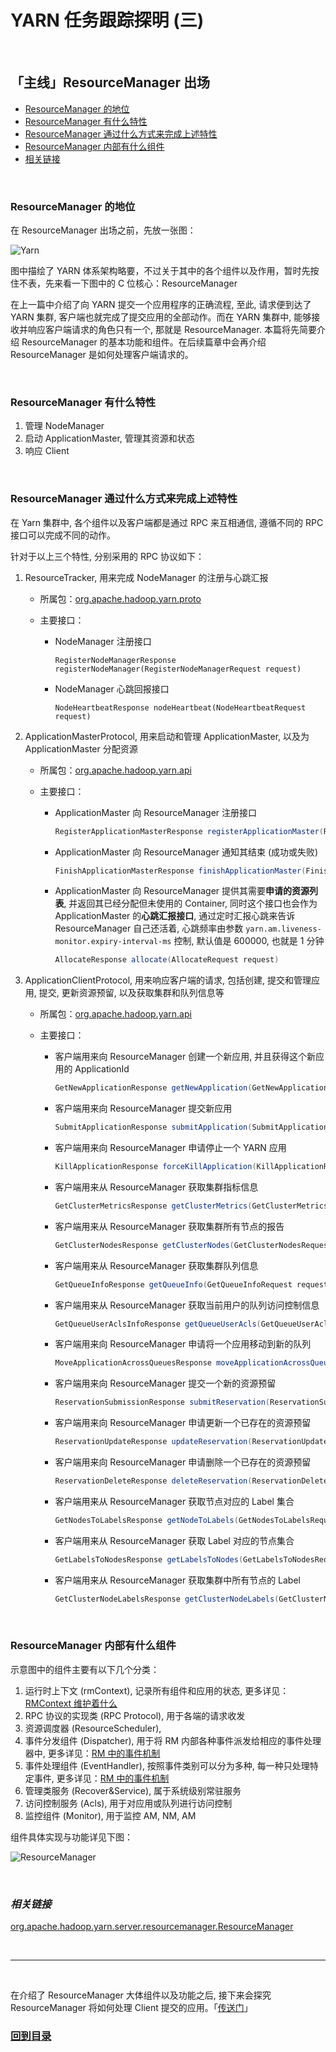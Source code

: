 # YARN 任务跟踪探明 (三)

<br>

## **「主线」ResourceManager 出场**

* [ResourceManager 的地位](./3.&#32;ResourceManager.md#1)
* [ResourceManager 有什么特性](./3.&#32;ResourceManager.md#2)
* [ResourceManager 通过什么方式来完成上述特性](./3.&#32;ResourceManager.md#3)
* [ResourceManager 内部有什么组件](./3.&#32;ResourceManager.md#4)
* [相关链接](./3.&#32;ResourceManager.md#5)

<br><h3 id="1"><b>ResourceManager 的地位</b></h3>

在 ResourceManager 出场之前，先放一张图：

![Yarn](./images/yarn.png)

图中描绘了 YARN 体系架构略要，不过关于其中的各个组件以及作用，暂时先按住不表，先来看一下图中的 C 位核心：ResourceManager

在上一篇中介绍了向 YARN 提交一个应用程序的正确流程, 至此, 请求便到达了 YARN 集群, 客户端也就完成了提交应用的全部动作。而在 YARN 集群中, 能够接收并响应客户端请求的角色只有一个, 那就是 ResourceManager. 本篇将先简要介绍 ResourceManager 的基本功能和组件。在后续篇章中会再介绍 ResourceManager 是如何处理客户端请求的。

<br><h3 id="2"><b>ResourceManager 有什么特性</b></h3>

1. 管理 NodeManager
2. 启动 ApplicationMaster, 管理其资源和状态
3. 响应 Client

<br><h3 id="3"><b>ResourceManager 通过什么方式来完成上述特性</b></h3>

在 Yarn 集群中, 各个组件以及客户端都是通过 RPC 来互相通信, 遵循不同的 RPC 接口可以完成不同的动作。

针对于以上三个特性, 分别采用的 RPC 协议如下：

1. ResourceTracker, 用来完成 NodeManager 的注册与心跳汇报
    * 所属包：[org.apache.hadoop.yarn.proto](https://github.com/apache/hadoop/blob/release-2.7.4-RC0/hadoop-yarn-project/hadoop-yarn/hadoop-yarn-server/hadoop-yarn-server-common/src/main/java/org/apache/hadoop/yarn/server/api/ResourceTracker.java)
    * 主要接口：

        * NodeManager 注册接口
            ```
            RegisterNodeManagerResponse registerNodeManager(RegisterNodeManagerRequest request)
            ```
        * NodeManager 心跳回报接口
            ```
            NodeHeartbeatResponse nodeHeartbeat(NodeHeartbeatRequest request)
            ```

2. ApplicationMasterProtocol, 用来启动和管理 ApplicationMaster, 以及为 ApplicationMaster 分配资源
    * 所属包：[org.apache.hadoop.yarn.api](https://github.com/apache/hadoop/blob/release-2.7.4-RC0/hadoop-yarn-project/hadoop-yarn/hadoop-yarn-api/src/main/proto/applicationmaster_protocol.proto#L34)
    * 主要接口：

        * ApplicationMaster 向 ResourceManager 注册接口
            ```java
            RegisterApplicationMasterResponse registerApplicationMaster(RegisterApplicationMasterRequest request)
            ```
        * ApplicationMaster 向 ResourceManager 通知其结束 (成功或失败)
            ```java
            FinishApplicationMasterResponse finishApplicationMaster(FinishApplicationMasterRequest request)
            ```
        * ApplicationMaster 向 ResourceManager 提供其需要**申请的资源列表**, 并返回其已经分配但未使用的 Container, 同时这个接口也会作为 ApplicationMaster 的**心跳汇报接口**, 通过定时汇报心跳来告诉 ResourceManager 自己还活着, 心跳频率由参数 `yarn.am.liveness-monitor.expiry-interval-ms` 控制, 默认值是 600000, 也就是 1 分钟
            ```java
            AllocateResponse allocate(AllocateRequest request)
            ```

        
3. ApplicationClientProtocol, 用来响应客户端的请求, 包括创建, 提交和管理应用, 提交, 更新资源预留, 以及获取集群和队列信息等
    * 所属包：[org.apache.hadoop.yarn.api](https://github.com/apache/hadoop/blob/release-2.7.4-RC0/hadoop-yarn-project/hadoop-yarn/hadoop-yarn-api/src/main/java/org/apache/hadoop/yarn/api/ApplicationClientProtocol.java#L75)
    * 主要接口：

        * 客户端用来向 ResourceManager 创建一个新应用, 并且获得这个新应用的 ApplicationId
            ```java
            GetNewApplicationResponse getNewApplication(GetNewApplicationRequest request)
            ```
        * 客户端用来向 ResourceManager 提交新应用
            ```java
            SubmitApplicationResponse submitApplication(SubmitApplicationRequest request)
            ```
        * 客户端用来向 ResourceManager 申请停止一个 YARN 应用
            ```java
            KillApplicationResponse forceKillApplication(KillApplicationRequest request)
            ```
        * 客户端用来从 ResourceManager 获取集群指标信息
            ```java
            GetClusterMetricsResponse getClusterMetrics(GetClusterMetricsRequest request)
            ```
        * 客户端用来从 ResourceManager 获取集群所有节点的报告
            ```java
            GetClusterNodesResponse getClusterNodes(GetClusterNodesRequest request)
            ```
        * 客户端用来从 ResourceManager 获取集群队列信息
            ```java
            GetQueueInfoResponse getQueueInfo(GetQueueInfoRequest request)
            ```
        * 客户端用来从 ResourceManager 获取当前用户的队列访问控制信息
            ```java
            GetQueueUserAclsInfoResponse getQueueUserAcls(GetQueueUserAclsInfoRequest request)
            ```
        * 客户端用来向 ResourceManager 申请将一个应用移动到新的队列
            ```java
            MoveApplicationAcrossQueuesResponse moveApplicationAcrossQueues(MoveApplicationAcrossQueuesRequest request)
            ```
        * 客户端用来向 ResourceManager 提交一个新的资源预留
            ```java
            ReservationSubmissionResponse submitReservation(ReservationSubmissionRequest request)
            ```
        * 客户端用来向 ResourceManager 申请更新一个已存在的资源预留
            ```java
            ReservationUpdateResponse updateReservation(ReservationUpdateRequest request)
            ```
        * 客户端用来向 ResourceManager 申请删除一个已存在的资源预留
            ```java
            ReservationDeleteResponse deleteReservation(ReservationDeleteRequest request)
            ```
        * 客户端用来从 ResourceManager 获取节点对应的 Label 集合
            ```java
            GetNodesToLabelsResponse getNodeToLabels(GetNodesToLabelsRequest request)
            ```
        * 客户端用来从 ResourceManager 获取 Label 对应的节点集合
            ```java
            GetLabelsToNodesResponse getLabelsToNodes(GetLabelsToNodesRequest request)
            ```
        * 客户端用来从 ResourceManager 获取集群中所有节点的 Label
            ```java
            GetClusterNodeLabelsResponse getClusterNodeLabels(GetClusterNodeLabelsRequest request)
            ```

<br><h3 id="4"><b>ResourceManager 内部有什么组件</b></h3>

示意图中的组件主要有以下几个分类：
1. 运行时上下文 (rmContext), 记录所有组件和应用的状态, 更多详见：[RMContext 维护着什么](./RMContext.md)
2. RPC 协议的实现类 (RPC Protocol), 用于各端的请求收发
3. 资源调度器 (ResourceScheduler), 
4. 事件分发组件 (Dispatcher), 用于将 RM 内部各种事件派发给相应的事件处理器中, 更多详见：[RM 中的事件机制](./3.2&#32;EventDispatcher.md)
5. 事件处理组件 (EventHandler), 按照事件类别可以分为多种, 每一种只处理特定事件, 更多详见：[RM 中的事件机制](./3.2&#32;EventDispatcher.md)
6. 管理类服务 (Recover&Service), 属于系统级别常驻服务
7. 访问控制服务 (Acls), 用于对应用或队列进行访问控制
8. 监控组件 (Monitor), 用于监控 AM, NM, AM

组件具体实现与功能详见下图：

![ResourceManager](./images/rm.png)

<br><h3 id="5"><b><i>相关链接</i></b></h3>

[org.apache.hadoop.yarn.server.resourcemanager.ResourceManager](https://github.com/apache/hadoop/blob/release-2.7.4-RC0/hadoop-yarn-project/hadoop-yarn/hadoop-yarn-server/hadoop-yarn-server-resourcemanager/src/main/java/org/apache/hadoop/yarn/server/resourcemanager/ResourceManager.java#L112)

<br>

---

<br>

在介绍了 ResourceManager 大体组件以及功能之后, 接下来会探究 ResourceManager 将如何处理 Client 提交的应用。「[传送门](./4.&#32;ApplicationMaster.md)」

### **[回到目录](./README.md)**


